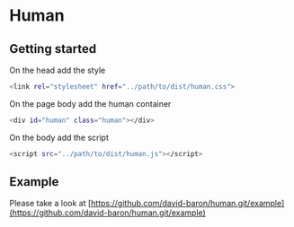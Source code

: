 # Human

## Getting started

On the head add the style

```bash
<link rel="stylesheet" href="../path/to/dist/human.css">
```

On the page body add the human container

```bash
<div id="human" class="human"></div>
```

On the body add the script

```bash
<script src="../path/to/dist/human.js"></script>
```

## Example

Please take a look at [https://github.com/david-baron/human.git/example](https://github.com/david-baron/human.git/example)
